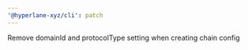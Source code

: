 ```yaml
---
'@hyperlane-xyz/cli': patch
---
```


Remove domainId and protocolType setting when creating chain config
